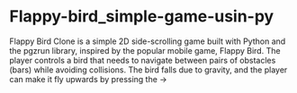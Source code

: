 # Flappy-bird_simple-game-usin-py
Flappy Bird Clone is a simple 2D side-scrolling game built with Python and the pgzrun library, inspired by the popular mobile game, Flappy Bird. The player controls a bird that needs to navigate between pairs of obstacles (bars) while avoiding collisions. The bird falls due to gravity, and the player can make it fly upwards by pressing the ->
